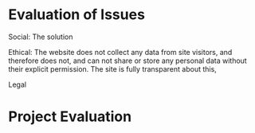 # Evaluation of Issues

Social: The solution

Ethical: The website does not collect any data from site visitors, and therefore does not, and can not share or store any personal data without their explicit permission. The site is fully transparent about this, 

Legal

# Project Evaluation